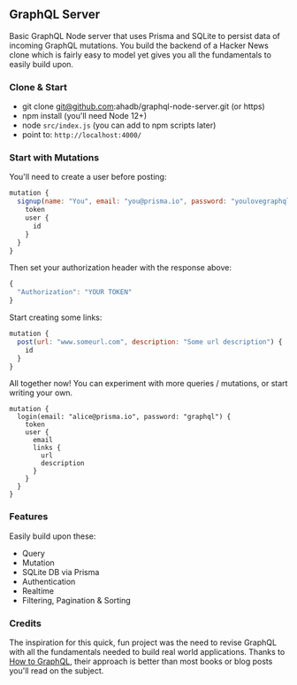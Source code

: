 ## GraphQL Server

Basic GraphQL Node server that uses Prisma and SQLite to persist data of incoming GraphQL mutations. You build the backend of a Hacker News clone which is fairly easy to model yet gives you all the fundamentals to easily build upon.

### Clone & Start

* git clone git@github.com:ahadb/graphql-node-server.git (or https)
* npm install (you'll need Node 12+)
* node `src/index.js` (you can add to npm scripts later)
* point to: `http://localhost:4000/`

### Start with Mutations

You'll need to create a user before posting:

```javascript
mutation {
  signup(name: "You", email: "you@prisma.io", password: "youlovegraphql") {
    token
    user {
      id
    }
  }
}
```

Then set your authorization header with the response above:

```javascript
{
  "Authorization": "YOUR TOKEN"
}
```

Start creating some links:

```javascript
mutation {
  post(url: "www.someurl.com", description: "Some url description") {
    id
  }
}
```

All together now! You can experiment with more queries / mutations, or start writing your own.

```
mutation {
  login(email: "alice@prisma.io", password: "graphql") {
    token
    user {
      email
      links {
        url
        description
      }
    }
  }
}
```

### Features

Easily build upon these:

* Query
* Mutation
* SQLite DB via Prisma
* Authentication
* Realtime
* Filtering, Pagination & Sorting

### Credits

 The inspiration for this quick, fun project was the need to revise GraphQL with all the fundamentals needed to build real world applications. Thanks to [How to GraphQL](https://www.howtographql.com/), their approach is better than most books
 or blog posts you'll read on the subject.